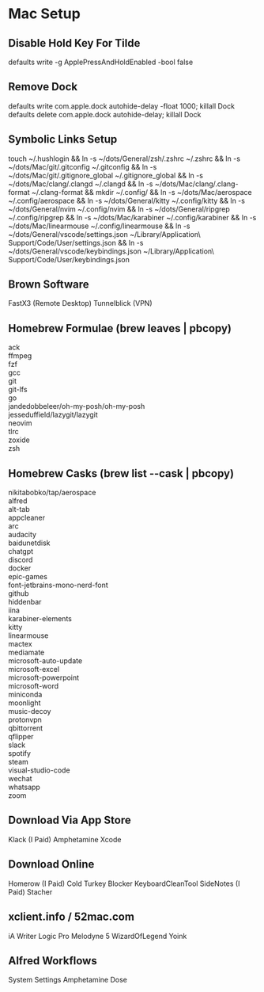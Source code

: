 # Mac Setup

## Disable Hold Key For Tilde

defaults write -g ApplePressAndHoldEnabled -bool false

## Remove Dock

defaults write com.apple.dock autohide-delay -float 1000; killall Dock
defaults delete com.apple.dock autohide-delay; killall Dock

## Symbolic Links Setup

touch ~/.hushlogin &&
ln -s ~/dots/General/zsh/.zshrc ~/.zshrc &&
ln -s ~/dots/Mac/git/.gitconfig ~/.gitconfig &&
ln -s ~/dots/Mac/git/.gitignore_global ~/.gitignore_global &&
ln -s ~/dots/Mac/clang/.clangd ~/.clangd &&
ln -s ~/dots/Mac/clang/.clang-format ~/.clang-format &&
mkdir ~/.config/ &&
ln -s ~/dots/Mac/aerospace ~/.config/aerospace &&
ln -s ~/dots/General/kitty ~/.config/kitty &&
ln -s ~/dots/General/nvim ~/.config/nvim &&
ln -s ~/dots/General/ripgrep ~/.config/ripgrep &&
ln -s ~/dots/Mac/karabiner ~/.config/karabiner &&
ln -s ~/dots/Mac/linearmouse ~/.config/linearmouse &&
ln -s ~/dots/General/vscode/settings.json ~/Library/Application\ Support/Code/User/settings.json &&
ln -s ~/dots/General/vscode/keybindings.json ~/Library/Application\ Support/Code/User/keybindings.json

## Brown Software

FastX3 (Remote Desktop)
Tunnelblick (VPN)

## Homebrew Formulae (brew leaves | pbcopy)

ack \
ffmpeg \
fzf \
gcc \
git \
git-lfs \
go \
jandedobbeleer/oh-my-posh/oh-my-posh \
jesseduffield/lazygit/lazygit \
neovim \
tlrc \
zoxide \
zsh

## Homebrew Casks (brew list --cask | pbcopy)

nikitabobko/tap/aerospace \
alfred \
alt-tab \
appcleaner \
arc \
audacity \
baidunetdisk \
chatgpt \
discord \
docker \
epic-games \
font-jetbrains-mono-nerd-font \
github \
hiddenbar \
iina \
karabiner-elements \
kitty \
linearmouse \
mactex \
mediamate \
microsoft-auto-update \
microsoft-excel \
microsoft-powerpoint \
microsoft-word \
miniconda \
moonlight \
music-decoy \
protonvpn \
qbittorrent \
qflipper \
slack \
spotify \
steam \
visual-studio-code \
wechat \
whatsapp \
zoom

## Download Via App Store

Klack (I Paid)
Amphetamine
Xcode

## Download Online

Homerow (I Paid)
Cold Turkey Blocker
KeyboardCleanTool
SideNotes (I Paid)
Stacher

## xclient.info / 52mac.com

iA Writer
Logic Pro
Melodyne 5
WizardOfLegend
Yoink

## Alfred Workflows

System Settings
Amphetamine Dose